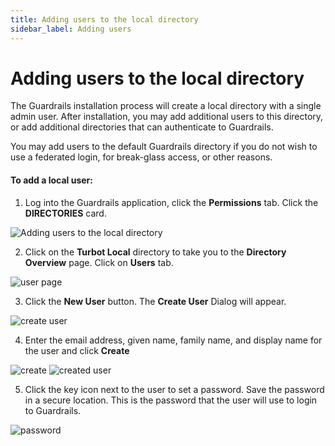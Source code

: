 ```yaml
---
title: Adding users to the local directory
sidebar_label: Adding users
---
```


# Adding users to the local directory

The Guardrails installation process will create a local directory with a single admin user.  After installation, you may add additional users to this directory, or add additional directories that can authenticate to Guardrails.

You may add users to the default Guardrails directory if you do not wish to use a federated login, for break-glass access, or other reasons.

#### To add a local user:

1. Log into the Guardrails application, click the **Permissions** tab. Click the **DIRECTORIES** card.

![Adding users to the local directory](/images/docs/guardrails/directory.png)

2. Click on the **Turbot Local** directory to take you to the **Directory Overview** page. Click on **Users** tab.

![user page](/images/docs/guardrails/users.png)

3. Click the **New User** button.  The **Create User** Dialog will appear.

![create user](/images/docs/guardrails/create-user.png)

4. Enter the email address, given name, family name, and display name for the user and click **Create**

![create](/images/docs/guardrails/create.png)
![created user](/images/docs/guardrails/created-user.png)

5. Click the key icon next to the user to set a password. Save the password in a secure location. This is the password that the user will use to login to Guardrails.

![password](/images/docs/guardrails/password.png)
